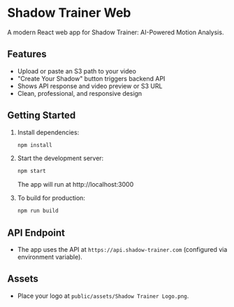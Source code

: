 # Shadow Trainer Web

A modern React web app for Shadow Trainer: AI-Powered Motion Analysis.

## Features
- Upload or paste an S3 path to your video
- "Create Your Shadow" button triggers backend API
- Shows API response and video preview or S3 URL
- Clean, professional, and responsive design

## Getting Started

1. Install dependencies:
   ```bash
   npm install
   ```
2. Start the development server:
   ```bash
   npm start
   ```
   The app will run at http://localhost:3000

3. To build for production:
   ```bash
   npm run build
   ```

## API Endpoint
- The app uses the API at `https://api.shadow-trainer.com` (configured via environment variable).

## Assets
- Place your logo at `public/assets/Shadow Trainer Logo.png`.
